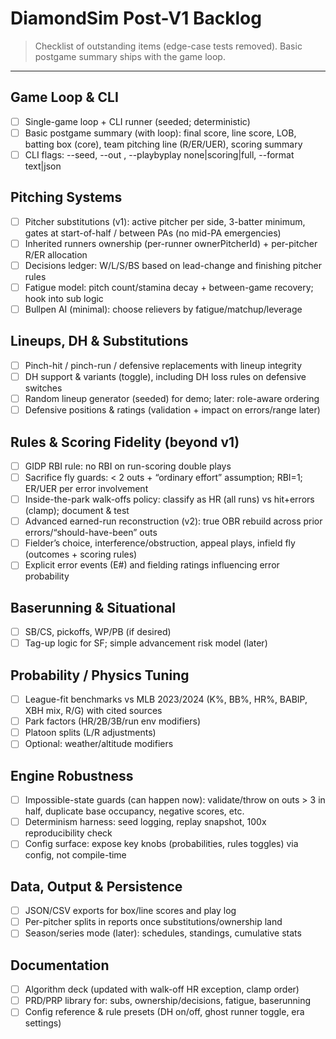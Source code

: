 # DiamondSim Post-V1 Backlog

> Checklist of outstanding items (edge-case tests removed).
> Basic postgame summary ships with the game loop.

---

## Game Loop & CLI
- [ ] Single-game loop + CLI runner (seeded; deterministic)
- [ ] Basic postgame summary (with loop): final score, line score, LOB, batting box (core), team pitching line (R/ER/UER), scoring summary
- [ ] CLI flags: --seed, --out <file>, --playbyplay none|scoring|full, --format text|json

## Pitching Systems
- [ ] Pitcher substitutions (v1): active pitcher per side, 3-batter minimum, gates at start-of-half / between PAs (no mid-PA emergencies)
- [ ] Inherited runners ownership (per-runner ownerPitcherId) + per-pitcher R/ER allocation
- [ ] Decisions ledger: W/L/S/BS based on lead-change and finishing pitcher rules
- [ ] Fatigue model: pitch count/stamina decay + between-game recovery; hook into sub logic
- [ ] Bullpen AI (minimal): choose relievers by fatigue/matchup/leverage

## Lineups, DH & Substitutions
- [ ] Pinch-hit / pinch-run / defensive replacements with lineup integrity
- [ ] DH support & variants (toggle), including DH loss rules on defensive switches
- [ ] Random lineup generator (seeded) for demo; later: role-aware ordering
- [ ] Defensive positions & ratings (validation + impact on errors/range later)

## Rules & Scoring Fidelity (beyond v1)
- [ ] GIDP RBI rule: no RBI on run-scoring double plays
- [ ] Sacrifice fly guards: < 2 outs + “ordinary effort” assumption; RBI=1; ER/UER per error involvement
- [ ] Inside-the-park walk-offs policy: classify as HR (all runs) vs hit+errors (clamp); document & test
- [ ] Advanced earned-run reconstruction (v2): true OBR rebuild across prior errors/“should-have-been” outs
- [ ] Fielder’s choice, interference/obstruction, appeal plays, infield fly (outcomes + scoring rules)
- [ ] Explicit error events (E#) and fielding ratings influencing error probability

## Baserunning & Situational
- [ ] SB/CS, pickoffs, WP/PB (if desired)
- [ ] Tag-up logic for SF; simple advancement risk model (later)

## Probability / Physics Tuning
- [ ] League-fit benchmarks vs MLB 2023/2024 (K%, BB%, HR%, BABIP, XBH mix, R/G) with cited sources
- [ ] Park factors (HR/2B/3B/run env modifiers)
- [ ] Platoon splits (L/R adjustments)
- [ ] Optional: weather/altitude modifiers

## Engine Robustness
- [ ] Impossible-state guards (can happen now): validate/throw on outs > 3 in half, duplicate base occupancy, negative scores, etc.
- [ ] Determinism harness: seed logging, replay snapshot, 100x reproducibility check
- [ ] Config surface: expose key knobs (probabilities, rules toggles) via config, not compile-time

## Data, Output & Persistence
- [ ] JSON/CSV exports for box/line scores and play log
- [ ] Per-pitcher splits in reports once substitutions/ownership land
- [ ] Season/series mode (later): schedules, standings, cumulative stats

## Documentation
- [ ] Algorithm deck (updated with walk-off HR exception, clamp order)
- [ ] PRD/PRP library for: subs, ownership/decisions, fatigue, baserunning
- [ ] Config reference & rule presets (DH on/off, ghost runner toggle, era settings)
